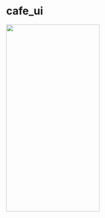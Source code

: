 # cafe_ui


<img src="https://user-images.githubusercontent.com/73021701/224800987-0873b07c-078b-4a46-80de-d2de64c767fe.jpg" width="250" height="500">
